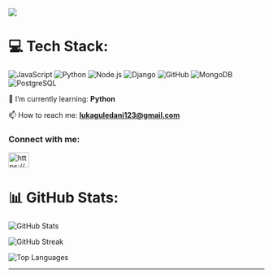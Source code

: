 [![](https://visitcount.itsvg.in/api?id=Vanoo123&icon=5&color=12)](https://visitcount.itsvg.in)
# 💻 Tech Stack:
![JavaScript](https://img.shields.io/badge/javascript-%23323330.svg?style=for-the-badge&logo=javascript&logoColor=%23F7DF1E)
![Python](https://img.shields.io/badge/python-%23563D7C.svg?style=for-the-badge&logo=python&logoColor=white) 
![Node.js](https://img.shields.io/badge/Node.js-%2343853D?style=for-the-badge&logo=node.js&logoColor=%23FFFFFF)
![Django](https://img.shields.io/badge/Django-%23092E20?style=for-the-badge&logo=django&logoColor=%23FFFFFF)
![GitHub](https://img.shields.io/badge/GitHub-%23121011.svg?style=for-the-badge&logo=github&logoColor=white) 
![MongoDB](https://img.shields.io/badge/MongoDB-%234ea94b.svg?style=for-the-badge&logo=mongodb&logoColor=white)
![PostgreSQL](https://img.shields.io/badge/PostgreSQL-%2300f.svg?style=for-the-badge&logo=postgresql&logoColor=white)

  🌱 I’m currently learning: **Python**
 
 📫 How to reach me: **lukaguledani123@gmail.com**

<h3 align="left">Connect with me:</h3>
<p align="left">
<a href="https://www.linkedin.com/in/lussskki/" target="blank"><img align="center" src="https://raw.githubusercontent.com/rahuldkjain/github-profile-readme-generator/master/src/images/icons/Social/linked-in-alt.svg" alt="https://www.linkedin.com/in/lussskki/" height="30" width="40" /></a>
</p>

# 📊 GitHub Stats:
![GitHub Stats](https://github-readme-stats.vercel.app/api?username=Lussskki&theme=dark&hide_border=false&include_all_commits=true&count_private=false&token=YOUR_GITHUB_TOKEN)

![GitHub Streak](https://github-readme-streak-stats.herokuapp.com/?user=Lussskki&theme=dark&hide_border=false)

![Top Languages](https://github-readme-stats.vercel.app/api/top-langs/?username=Lussskki&theme=dark&hide_border=false&include_all_commits=true&count_private=false&layout=compact&token=YOUR_GITHUB_TOKEN)


---
